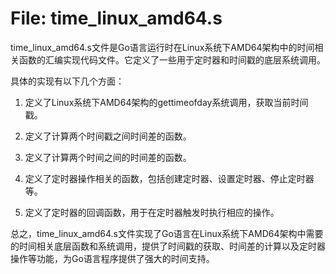 # File: time_linux_amd64.s

time_linux_amd64.s文件是Go语言运行时在Linux系统下AMD64架构中的时间相关函数的汇编实现代码文件。它定义了一些用于定时器和时间戳的底层系统调用。

具体的实现有以下几个方面：

1. 定义了Linux系统下AMD64架构的gettimeofday系统调用，获取当前时间戳。

2. 定义了计算两个时间戳之间时间差的函数。

3. 定义了计算两个时间之间的时间差的函数。

4. 定义了定时器操作相关的函数，包括创建定时器、设置定时器、停止定时器等。

5. 定义了定时器的回调函数，用于在定时器触发时执行相应的操作。

总之，time_linux_amd64.s文件实现了Go语言在Linux系统下AMD64架构中需要的时间相关底层函数和系统调用，提供了时间戳的获取、时间差的计算以及定时器操作等功能，为Go语言程序提供了强大的时间支持。

